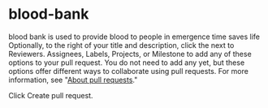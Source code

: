 # blood-bank
blood bank is used to provide blood to people in emergence time
saves life
Optionally, to the right of your title and description, click the  next to Reviewers. Assignees, Labels, Projects, or Milestone to add any of these options to your pull request. You do not need to add any yet, but these options offer different ways to collaborate using pull requests. For more information, see "[About pull requests](urlhttps://docs.github.com/en/get-started/quickstart/hello-world)."

Click Create pull request.
